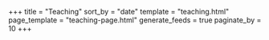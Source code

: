 +++
title = "Teaching"
sort_by = "date"
template = "teaching.html"
page_template = "teaching-page.html"
generate_feeds = true
paginate_by = 10
+++
